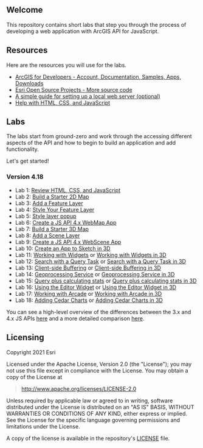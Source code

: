 ## Welcome

This repository contains short labs that step you through the process of developing a web application with ArcGIS API for JavaScript. 


## Resources

Here are the resources you will use for the labs.

* [ArcGIS for Developers - Account, Documentation, Samples, Apps, Downloads](http://developers.arcgis.com)
* [Esri Open Source Projects - More source code](http://esri.github.io)
* [A simple guide for setting up a local web server (optional)](https://gist.github.com/jgravois/5e73b56fa7756fd00b89)
* [Help with HTML, CSS, and JavaScript](http://w3schools.com)

## Labs

The labs start from ground-zero and work through the accessing different aspects of the API and how to begin to build an application and add functionality.

Let's get started!

### Version 4.18

* Lab 1:  [Review HTML, CSS, and JavaScript](https://mbana641.github.io/javascript_course/exercises/Exercise1)
* Lab 2:  [Build a Starter 2D Map](https://mbana641.github.io/javascript_course/exercises/Exercise2)
* Lab 3:  [Add a Feature Layer](https://mbana641.github.io/javascript_course/exercises/Exercise3)
* Lab 4:  [Style Your Feature Layer](https://mbana641.github.io/javascript_course/exercises/Exercise4)
* Lab 5:  [Style layer popup](https://mbana641.github.io/javascript_course/exercises/Exercise5)
* Lab 6:  [Create a JS API 4.x WebMap App](https://mbana641.github.io/javascript_course/exercises/Exercise6)
* Lab 7:  [Build a Starter 3D Map](https://mbana641.github.io/javascript_course/exercises/Exercise7)
* Lab 8:  [Add a Scene Layer](https://mbana641.github.io/javascript_course/exercises/Exercise8)
* Lab 9:  [Create a JS API 4.x WebScene App](https://mbana641.github.io/javascript_course/exercises/Exercise9)
* Lab 10: [Create an App to Sketch in 3D](https://mbana641.github.io/javascript_course/exercises/Exercise10)
* Lab 11: [Working with Widgets](https://mbana641.github.io/javascript_course/exercises/Exercise11) or [Working with Widgets in 3D](https://mbana641.github.io/javascript_course/exercises/Exercise11-3D)
* Lab 12: [Search with a Query Task](https://mbana641.github.io/javascript_course/exercises/Exercise12) or [Search with a Query Task in 3D](https://mbana641.github.io/javascript_course/exercises/Exercise12-3D)
* Lab 13: [Client-side Buffering](https://mbana641.github.io/javascript_course/exercises/Exercise13) or [Client-side Buffering in 3D](https://mbana641.github.io/javascript_course/exercises/Exercise13-3D)
* Lab 14: [Geoprocessing Service](https://mbana641.github.io/javascript_course/exercises/Exercise14) or [Geoprocessing Service in 3D](https://mbana641.github.io/javascript_course/exercises/Exercise14-3D)
* Lab 15: [Query plus calculating stats](https://mbana641.github.io/javascript_course/exercises/Exercise15) or [Query plus calculating stats in 3D](https://mbana641.github.io/javascript_course/exercises/Exercise15-3D)
* Lab 16: [Using the Editor Widget](https://mbana641.github.io/javascript_course/exercises/Exercise16) or [Using the Editor Widget in 3D](https://mbana641.github.io/javascript_course/exercises/Exercise16-3D)
* Lab 17: [Working with Arcade](https://mbana641.github.io/javascript_course/exercises/Exercise17) or [Working with Arcade in 3D](https://mbana641.github.io/javascript_course/exercises/Exercise17-3D)
* Lab 18: [Adding Cedar Charts](https://mbana641.github.io/javascript_course/exercises/Exercise18) or [Adding Cedar Charts in 3D](https://mbana641.github.io/javascript_course/exercises/Exercise18-3D)

You can see a high-level overview of the differences between the 3.x and 4.x JS APIs [here](https://developers.arcgis.com/javascript/latest/guide/choose-version/index.html) and a more detailed comparison [here](https://developers.arcgis.com/javascript/latest/guide/functionality-matrix/index.html).

## Licensing
Copyright 2021 Esri

Licensed under the Apache License, Version 2.0 (the "License");
you may not use this file except in compliance with the License.
You may obtain a copy of the License at
> http://www.apache.org/licenses/LICENSE-2.0

Unless required by applicable law or agreed to in writing, software
distributed under the License is distributed on an "AS IS" BASIS,
WITHOUT WARRANTIES OR CONDITIONS OF ANY KIND, either express or implied.
See the License for the specific language governing permissions and
limitations under the License.

A copy of the license is available in the repository's [LICENSE](./license.txt) file.
